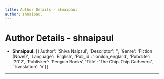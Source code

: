 ```yaml
---
title: Author Details - shnaipaul
author: shnaipaul
---
```


# Author Details - shnaipaul

<ul>
    <li><strong>Shnaipaul:</strong> [{'Author': 'Shiva Naipaul', 'Descriptor': '', 'Genre': 'Fiction (Novel)', 'Language': 'English', 'Pub_id': 'london_england', 'Pubdate': '2012', 'Publisher': 'Penguin Books', 'Title': 'The Chip-Chip Gatherers', 'Translation': 'n'}]</li>
</ul>
<hr>